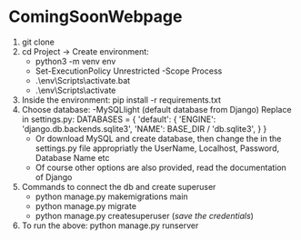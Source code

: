 # ComingSoonWebpage 
1. git clone <link> 
2. cd Project -> Create environment: 
	- python3 -m venv env
	- Set-ExecutionPolicy Unrestricted -Scope Process
	- .\env\Scripts\activate.bat 
	- .\env\Scripts\activate
3. Inside the environment: 
pip install -r requirements.txt 
4. Choose database: 
	-MySQLlight (default database from Django) 
	Replace in settings.py: 
	DATABASES = {
    		'default': {
        	'ENGINE': 'django.db.backends.sqlite3',
        	'NAME': BASE_DIR / 'db.sqlite3',
    		}
	}
	- Or download MySQL and create database, then change the in the settings.py file appropriatly the UserName, Localhost, Password, Database Name etc
	- Of course other options are also provided, read the documentation of Django 
4. Commands to connect the db and create superuser 
	- python manage.py makemigrations main 
	- python manage.py migrate 
	- python manage.py createsuperuser (*save the credentials*) 
5. To run the above: 
	python manage.py runserver